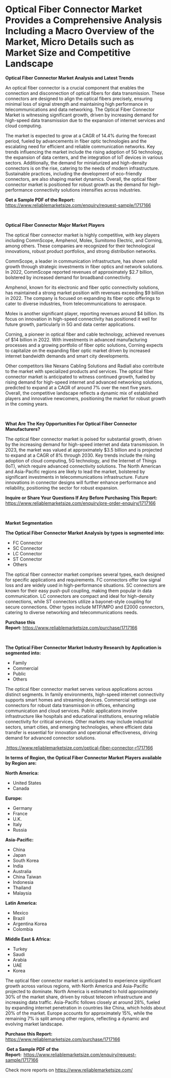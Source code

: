 <p><h1>Optical Fiber Connector Market Provides a Comprehensive Analysis Including a Macro Overview of the Market, Micro Details such as Market Size and Competitive Landscape</h1></p><p><strong>Optical Fiber Connector Market Analysis and Latest Trends</strong></p>
<p><p>An optical fiber connector is a crucial component that enables the connection and disconnection of optical fibers for data transmission. These connectors are designed to align the optical fibers precisely, ensuring minimal loss of signal strength and maintaining high performance in telecommunications and data networking. The Optical Fiber Connector Market is witnessing significant growth, driven by increasing demand for high-speed data transmission due to the expansion of internet services and cloud computing.</p><p>The market is expected to grow at a CAGR of 14.4% during the forecast period, fueled by advancements in fiber optic technologies and the escalating need for efficient and reliable communication networks. Key trends influencing the market include the rising adoption of 5G technology, the expansion of data centers, and the integration of IoT devices in various sectors. Additionally, the demand for miniaturized and high-density connectors is on the rise, catering to the needs of modern infrastructure. Sustainable practices, including the development of eco-friendly connectors, are also shaping market dynamics. Overall, the optical fiber connector market is positioned for robust growth as the demand for high-performance connectivity solutions intensifies across industries.</p></p>
<p><strong>Get a Sample PDF of the Report:&nbsp;</strong> <a href="https://www.reliablemarketsize.com/enquiry/request-sample/1717166?utm_campaign=2337&utm_medium=2&utm_source=Github&utm_content=ia&utm_term=25032025&utm_id=optical-fiber-connector">https://www.reliablemarketsize.com/enquiry/request-sample/1717166</a></p>
<p>&nbsp;</p>
<p><strong>Optical Fiber Connector Major Market Players</strong></p>
<p><p>The optical fiber connector market is highly competitive, with key players including CommScope, Amphenol, Molex, Sumitomo Electric, and Corning, among others. These companies are recognized for their technological innovations, robust product portfolios, and strong distribution networks.</p><p>CommScope, a leader in communication infrastructure, has shown solid growth through strategic investments in fiber optics and network solutions. In 2022, CommScope reported revenues of approximately $2.7 billion, bolstered by increased demand for broadband connectivity.</p><p>Amphenol, known for its electronic and fiber optic connectivity solutions, has maintained a strong market position with revenues exceeding $9 billion in 2022. The company is focused on expanding its fiber optic offerings to cater to diverse industries, from telecommunications to aerospace.</p><p>Molex is another significant player, reporting revenues around $4 billion. Its focus on innovation in high-speed connectivity has positioned it well for future growth, particularly in 5G and data center applications.</p><p>Corning, a pioneer in optical fiber and cable technology, achieved revenues of $14 billion in 2022. With investments in advanced manufacturing processes and a growing portfolio of fiber optic solutions, Corning expects to capitalize on the expanding fiber optic market driven by increased internet bandwidth demands and smart city developments.</p><p>Other competitors like Nexans Cabling Solutions and Radiall also contribute to the market with specialized products and services. The optical fiber connector market is anticipated to witness continued growth, fueled by rising demand for high-speed internet and advanced networking solutions, predicted to expand at a CAGR of around 7% over the next five years. Overall, the competitive landscape reflects a dynamic mix of established players and innovative newcomers, positioning the market for robust growth in the coming years.</p></p>
<p>&nbsp;</p>
<p><strong>What Are The Key Opportunities For Optical Fiber Connector Manufacturers?</strong></p>
<p><p>The optical fiber connector market is poised for substantial growth, driven by the increasing demand for high-speed internet and data transmission. In 2023, the market was valued at approximately $3.5 billion and is projected to expand at a CAGR of 8% through 2030. Key trends include the rising adoption of cloud computing, 5G technology, and the Internet of Things (IoT), which require advanced connectivity solutions. The North American and Asia-Pacific regions are likely to lead the market, bolstered by significant investments in telecommunications infrastructure. Future innovations in connector designs will further enhance performance and reliability, positioning the sector for robust expansion.</p></p>
<p><strong>Inquire or Share Your Questions If Any Before Purchasing This Report:</strong> <a href="https://www.reliablemarketsize.com/enquiry/pre-order-enquiry/1717166?utm_campaign=2337&utm_medium=2&utm_source=Github&utm_content=ia&utm_term=25032025&utm_id=optical-fiber-connector">https://www.reliablemarketsize.com/enquiry/pre-order-enquiry/1717166</a></p>
<p>&nbsp;</p>
<p><strong>Market Segmentation</strong></p>
<p><strong>The Optical Fiber Connector Market Analysis by types is segmented into:</strong></p>
<p><ul><li>FC Connector</li><li>SC Connector</li><li>LC Connector</li><li>ST Connector</li><li>Others</li></ul></p>
<p><p>The optical fiber connector market comprises several types, each designed for specific applications and requirements. FC connectors offer low signal loss and are widely used in high-performance situations. SC connectors are known for their easy push-pull coupling, making them popular in data communication. LC connectors are compact and ideal for high-density connections, while ST connectors utilize a bayonet-style coupling for secure connections. Other types include MTP/MPO and E2000 connectors, catering to diverse networking and telecommunications needs.</p></p>
<p><strong>Purchase this Report:&nbsp;</strong><a href="https://www.reliablemarketsize.com/purchase/1717166?utm_campaign=2337&utm_medium=2&utm_source=Github&utm_content=ia&utm_term=25032025&utm_id=optical-fiber-connector">https://www.reliablemarketsize.com/purchase/1717166</a></p>
<p>&nbsp;</p>
<p><strong>The Optical Fiber Connector Market Industry Research by Application is segmented into:</strong></p>
<p><ul><li>Family</li><li>Commercial</li><li>Public</li><li>Others</li></ul></p>
<p><p>The optical fiber connector market serves various applications across distinct segments. In family environments, high-speed internet connectivity supports smart homes and streaming devices. Commercial settings use connectors for robust data transmission in offices, enhancing communication and cloud services. Public applications involve infrastructure like hospitals and educational institutions, ensuring reliable connectivity for critical services. Other markets may include industrial sectors, smart cities, and emerging technologies, where efficient data transfer is essential for innovation and operational effectiveness, driving demand for advanced connector solutions.</p></p>
<p><a href="https://www.reliablemarketsize.com/optical-fiber-connector-r1717166?utm_campaign=2337&utm_medium=2&utm_source=Github&utm_content=ia&utm_term=25032025&utm_id=optical-fiber-connector">&nbsp;https://www.reliablemarketsize.com/optical-fiber-connector-r1717166</a></p>
<p><strong>In terms of Region, the Optical Fiber Connector Market Players available by Region are:</strong></p>
<p>
    <p> <strong> North America: </strong>
        <ul>
            <li>United States</li>
            <li>Canada</li>
        </ul>
        </p> 
    <p> <strong> Europe: </strong>
        <ul>
            <li>Germany</li>
            <li>France</li>
            <li>U.K.</li>
            <li>Italy</li>
            <li>Russia</li>
        </ul>
        </p> 
    <p> <strong> Asia-Pacific: </strong>
        <ul>
            <li>China</li>
            <li>Japan</li>
            <li>South Korea</li>
            <li>India</li>
            <li>Australia</li>
            <li>China Taiwan</li>
            <li>Indonesia</li>
            <li>Thailand</li>
            <li>Malaysia</li>
        </ul>
        </p> 
    <p> <strong> Latin America: </strong>
        <ul>
            <li>Mexico</li>
            <li>Brazil</li>
            <li>Argentina Korea</li>
            <li>Colombia</li>
        </ul>
        </p> 
    <p> <strong> Middle East & Africa: </strong>
        <ul>
            <li>Turkey</li>
            <li>Saudi</li>
            <li>Arabia</li>
            <li>UAE</li>
            <li>Korea</li>
        </ul>
    </p>
    </p>
<p><p>The optical fiber connector market is anticipated to experience significant growth across various regions, with North America and Asia-Pacific projected to dominate. North America is estimated to hold approximately 30% of the market share, driven by robust telecom infrastructure and increasing data traffic. Asia-Pacific follows closely at around 28%, fueled by expanding internet penetration in countries like China, which holds about 20% of the market. Europe accounts for approximately 15%, while the remaining 7% is split among other regions, reflecting a dynamic and evolving market landscape.</p></p>
<p><strong>Purchase this Report: </strong><a href="https://www.reliablemarketsize.com/purchase/1717166?utm_campaign=2337&utm_medium=2&utm_source=Github&utm_content=ia&utm_term=25032025&utm_id=optical-fiber-connector">https://www.reliablemarketsize.com/purchase/1717166</a></p>
<p>&nbsp;<strong>Get a Sample PDF of the Report:&nbsp;&nbsp;</strong><a href="https://www.reliablemarketsize.com/enquiry/request-sample/1717166?utm_campaign=2337&utm_medium=2&utm_source=Github&utm_content=ia&utm_term=25032025&utm_id=optical-fiber-connector">https://www.reliablemarketsize.com/enquiry/request-sample/1717166</a></p>
<p><strong></strong></p>
<p>Check more reports on <a href="https://www.reliablemarketsize.com/?utm_campaign=2337&utm_medium=2&utm_source=Github&utm_content=ia&utm_term=25032025&utm_id=optical-fiber-connector">https://www.reliablemarketsize.com/</a></p>